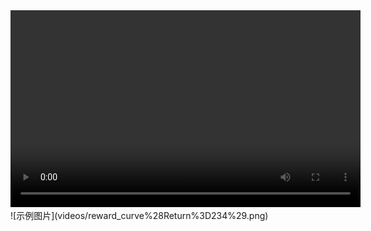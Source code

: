 <video width="560" height="315" controls>
    <source src="videos/Return=234.mp4" type="video/mp4">
</video>
![示例图片](videos/reward_curve%28Return%3D234%29.png)
